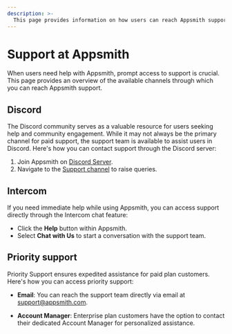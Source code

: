 ```yaml
---
description: >-
  This page provides information on how users can reach Appsmith support.
---
```


# Support at Appsmith

When users need help with Appsmith, prompt access to support is crucial. This page provides an overview of the available channels through which you can reach Appsmith support.

## Discord

The Discord community serves as a valuable resource for users seeking help and community engagement. While it may not always be the primary channel for paid support, the support team is available to assist users in Discord. Here's how you can contact support through the Discord server:

1. Join Appsmith on [Discord Server](https://discord.gg/b6CbJ9nr).
2. Navigate to the [Support channel](https://discord.com/channels/725602949748752515/1006426744129069096) to raise queries.

## Intercom

If you need immediate help while using Appsmith, you can access support directly through the Intercom chat feature:

- Click the **Help** button within Appsmith.
- Select **Chat with Us** to start a conversation with the support team.

## Priority support

Priority Support ensures expedited assistance for paid plan customers. Here's how you can access priority support:

- **Email**: You can reach the support team directly via email at [support@appsmith.com](mailto:support@appsmith.com).

- **Account Manager**: Enterprise plan customers have the option to contact their dedicated Account Manager for personalized assistance.
